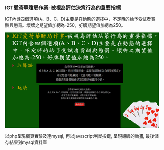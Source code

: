 ### IGT愛荷華賭局作業-被視為評估決策行為的重要指標
IGT內含四個選項(A、B、C、D)主要是在動態的選擇中，不定時的給予受試者賞酬與懲罰。壞牌之期望值加總為-250，好牌期望值加總為250。

![image](https://github.com/ytchuang1018/project_IGT_LossCV_Behavior/blob/main/intro.PNG)

以php呈現網頁實驗及連mysql, 再以javascript判斷按鍵, 呈現翻牌的動畫, 最後儲存結果到mysql資料庫
